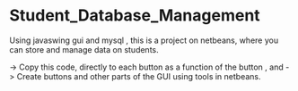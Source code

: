 # Student_Database_Management
Using javaswing gui and mysql , this is a project on netbeans, where you can store and manage data on students.

-> Copy this code, directly to each button as a function of the button , and
-> Create buttons and other parts of the GUI using tools in netbeans.
